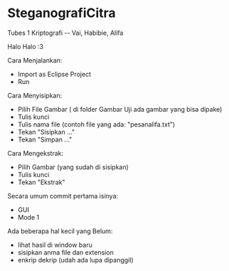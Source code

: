 # SteganografiCitra
Tubes 1 Kriptografi -- Vai, Habibie, Alifa

Halo Halo :3

Cara Menjalankan:
- Import as Eclipse Project
- Run

Cara Menyisipkan:
- Pilih File Gambar ( di folder Gambar Uji ada gambar yang bisa dipake)
- Tulis kunci
- Tulis nama file (contoh file yang ada: "pesanalifa.txt")
- Tekan "Sisipkan ..."
- Tekan "Simpan ..."

Cara Mengekstrak:
- Pilih Gambar (yang sudah di sisipkan)
- Tulis kunci
- Tekan "Ekstrak"

Secara umum commit pertama isinya:
- GUI
- Mode 1

Ada beberapa hal kecil yang Belum:
- lihat hasil di window baru
- sisipkan anma file dan extension
- enkrip dekrip (udah ada lupa dipanggil)

